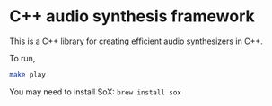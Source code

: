 # C++ audio synthesis framework

This is a C++ library for creating efficient audio synthesizers in C++. 


To run,

```sh
make play
```

You may need to install SoX: `brew install sox`

